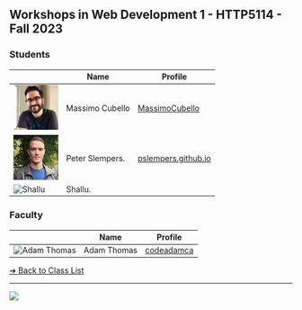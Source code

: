 <style>@import url("//readme.codeadam.ca/readme.css");</style>

## Workshops in Web Development 1 - HTTP5114 - Fall 2023

### Students

|                                                    | Name                   | Profile                                             |
| -------------------------------------------------- | ---------------------- | --------------------------------------------------- |
| ![Massimo Cubello](images/mc-image.jpg)            | Massimo Cubello        | [MassimoCubello](students/massimocubello.markdown)  |
| ![Peter Slempers](images/PeterPic80x80.png)        | Peter Slempers.        | [pslempers.github.io](https://pslempers.github.io/) |
| ![Shallu](immages/shalluca-10.jpg)                 | Shallu.        |


### Faculty

|                                       | Name        | Profile                          |
| ------------------------------------- | ----------- | -------------------------------- |
| ![Adam Thomas](images/codeadamca.png) | Adam Thomas | [codeadamca](faculty/codeadamca) |

[&#10132; Back to Class List](/)

---

<a href="https://brickmmo.com">
<img src="https://brickmmo.com/images/brickmmo-logo-horizontal.jpg" width="100">
</a>
